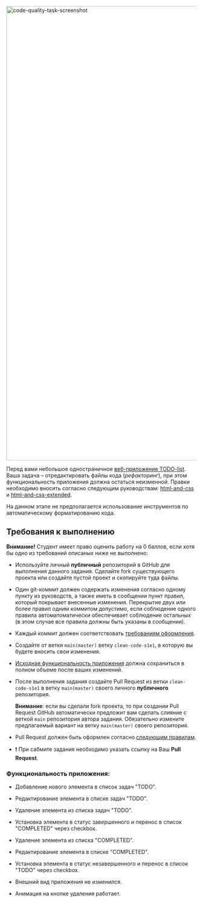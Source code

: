 <img width="1199" alt="code-quality-task-screenshot" src="https://user-images.githubusercontent.com/8201843/113413843-4080fb80-93c4-11eb-9f20-15e4b4c1e430.png">

Перед вами небольшое одностраничное [веб-приложение TODO-list](https://github.com/ViktoryiaYatskova/clean-code-s1e1).
Ваша задача – отредактировать файлы кода (_рефакторинг_), при этом функциональность приложения должна остаться неизменной. Правки необходимо вносить согласно следующим руководствам:
 [html-and-css](https://github.com/rolling-scopes-school/tasks/blob/master/stage1/modules/clean-code/materials/html-and-css.md)
 и [html-and-css-extended](https://github.com/rolling-scopes-school/tasks/blob/master/stage1/modules/clean-code/materials/html-and-css-extended.md). 
 
На данном этапе не предполагается использование инструментов по автоматическому форматированию кода.

## Требования к выполнению

**Внимание!** Студент имеет право оценить работу на 0 баллов, если хотя бы одно из требований описаных ниже не выполнено:

- Используйте личный **публичный** репозиторий в GitHub для выполнения данного задания.
 Сделайте fork существующего проекта или создайте пустой проект и скопируйте туда файлы.
- Один git-коммит должен содержать изменения согласно одному пункту из руководств, а также иметь в сообщении пункт правил, который покрывает внесенные изменения. Перекрытие  двух или более правил одним коммитом допустимо, если соблюдение одного правила автоматоматически обеспечивает соблюдение остальных (в этом случае все правила должны быть указаны в сообщении).
- Каждый коммит должен соответствовать [требованиям оформления](https://docs.rs.school/#/git-convention?id=%d0%a2%d1%80%d0%b5%d0%b1%d0%be%d0%b2%d0%b0%d0%bd%d0%b8%d1%8f-%d0%ba-%d0%b8%d0%bc%d0%b5%d0%bd%d0%b0%d0%bc-%d0%ba%d0%be%d0%bc%d0%bc%d0%b8%d1%82%d0%be%d0%b2).

- Создайте от ветки `main(master)` ветку `clean-code-s1e1`, в которую вы будете вносить свои изменения.
- [Исходная функциональность приложения](#функциональность-приложения) должна сохраниться в полном объеме после ваших изменений.
- После выполнения задания создайте Pull Request из ветки `clean-code-s1e1` в ветку `main(master)` своего личного **публичного** репозитория. 

   **Внимание**: если вы сделали fork проекта, то при создании Pull Request GitHub автоматически предложит вам сделать слияние с веткой `main` репозитория автора задания. Обязательно измените предлагаемый вариант на ветку `main(master)` своего репозитория.

- Pull Request должен быть оформлен согласно [следующим правилам](https://docs.rs.school/#/pull-request-review-process?id=%d0%a2%d1%80%d0%b5%d0%b1%d0%be%d0%b2%d0%b0%d0%bd%d0%b8%d1%8f-%d0%ba-pull-request-pr).
- ❗ При сабмите задания необходимо указать ссылку на Ваш **Pull Request**.

### Функциональность приложения:
- Добавление нового элемента в список задач "TODO".
- Редактирование элемента в списке задач "TODO".
- Удаление элемента из списка задач "TODO".
- Установка элемента в статус завершенного и перенос в список "COMPLETED" через checkbox.

- Удаление элемента из списка "COMPLETED".
- Редактирование элемента в списке "COMPLETED".
- Установка элемента в статус незавершенного и перенос в список "TODO" через checkbox.

- Внешний вид приложения не изменился.
- Анимация на кнопке удаления работает.
